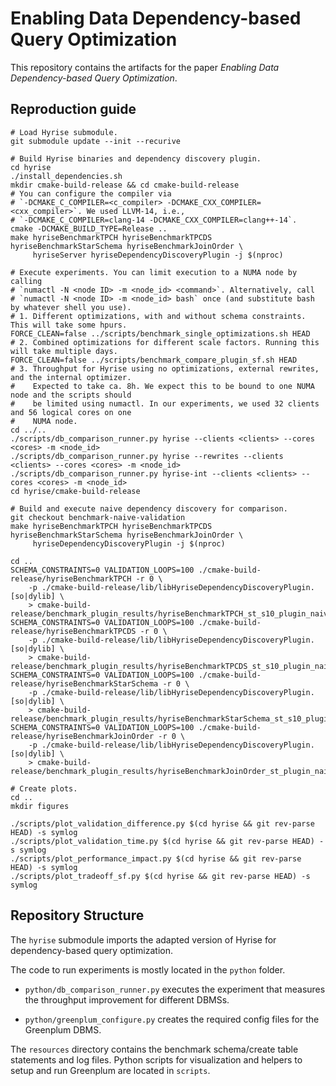# Enabling Data Dependency-based Query Optimization

This repository contains the artifacts for the paper _Enabling Data Dependency-based Query Optimization_.

## Reproduction guide

```shell
# Load Hyrise submodule.
git submodule update --init --recurive

# Build Hyrise binaries and dependency discovery plugin.
cd hyrise
./install_dependencies.sh
mkdir cmake-build-release && cd cmake-build-release
# You can configure the compiler via
# `-DCMAKE_C_COMPILER=<c_compiler> -DCMAKE_CXX_COMPILER=<cxx_compiler>`. We used LLVM-14, i.e.,
# `-DCMAKE_C_COMPILER=clang-14 -DCMAKE_CXX_COMPILER=clang++-14`.
cmake -DCMAKE_BUILD_TYPE=Release ..
make hyriseBenchmarkTPCH hyriseBenchmarkTPCDS  hyriseBenchmarkStarSchema hyriseBenchmarkJoinOrder \
     hyriseServer hyriseDependencyDiscoveryPlugin -j $(nproc)

# Execute experiments. You can limit execution to a NUMA node by calling
# `numactl -N <node ID> -m <node_id> <command>`. Alternatively, call
# `numactl -N <node ID> -m <node_id> bash` once (and substitute bash by whatever shell you use).
# 1. Different optimizations, with and without schema constraints. This will take some hpurs.
FORCE_CLEAN=false ../scripts/benchmark_single_optimizations.sh HEAD
# 2. Combined optimizations for different scale factors. Running this will take multiple days.
FORCE_CLEAN=false ../scripts/benchmark_compare_plugin_sf.sh HEAD
# 3. Throughput for Hyrise using no optimizations, external rewrites, and the internal optimizer.
#    Expected to take ca. 8h. We expect this to be bound to one NUMA node and the scripts should
#    be limited using numactl. In our experiments, we used 32 clients and 56 logical cores on one
#    NUMA node.
cd ../..
./scripts/db_comparison_runner.py hyrise --clients <clients> --cores <cores> -m <node_id>
./scripts/db_comparison_runner.py hyrise --rewrites --clients <clients> --cores <cores> -m <node_id>
./scripts/db_comparison_runner.py hyrise-int --clients <clients> --cores <cores> -m <node_id>
cd hyrise/cmake-build-release

# Build and execute naive dependency discovery for comparison.
git checkout benchmark-naive-validation
make hyriseBenchmarkTPCH hyriseBenchmarkTPCDS hyriseBenchmarkStarSchema hyriseBenchmarkJoinOrder \
     hyriseDependencyDiscoveryPlugin -j $(nproc)

cd ..
SCHEMA_CONSTRAINTS=0 VALIDATION_LOOPS=100 ./cmake-build-release/hyriseBenchmarkTPCH -r 0 \
    -p ./cmake-build-release/lib/libHyriseDependencyDiscoveryPlugin.[so|dylib] \
    > cmake-build-release/benchmark_plugin_results/hyriseBenchmarkTPCH_st_s10_plugin_naive.log
SCHEMA_CONSTRAINTS=0 VALIDATION_LOOPS=100 ./cmake-build-release/hyriseBenchmarkTPCDS -r 0 \
    -p ./cmake-build-release/lib/libHyriseDependencyDiscoveryPlugin.[so|dylib] \
    > cmake-build-release/benchmark_plugin_results/hyriseBenchmarkTPCDS_st_s10_plugin_naive.log
SCHEMA_CONSTRAINTS=0 VALIDATION_LOOPS=100 ./cmake-build-release/hyriseBenchmarkStarSchema -r 0 \
    -p ./cmake-build-release/lib/libHyriseDependencyDiscoveryPlugin.[so|dylib] \
    > cmake-build-release/benchmark_plugin_results/hyriseBenchmarkStarSchema_st_s10_plugin_naive.log
SCHEMA_CONSTRAINTS=0 VALIDATION_LOOPS=100 ./cmake-build-release/hyriseBenchmarkJoinOrder -r 0 \
    -p ./cmake-build-release/lib/libHyriseDependencyDiscoveryPlugin.[so|dylib] \
    > cmake-build-release/benchmark_plugin_results/hyriseBenchmarkJoinOrder_st_plugin_naive.log

# Create plots.
cd ..
mkdir figures

./scripts/plot_validation_difference.py $(cd hyrise && git rev-parse HEAD) -s symlog
./scripts/plot_validation_time.py $(cd hyrise && git rev-parse HEAD) -s symlog
./scripts/plot_performance_impact.py $(cd hyrise && git rev-parse HEAD) -s symlog
./scripts/plot_tradeoff_sf.py $(cd hyrise && git rev-parse HEAD) -s symlog

```

## Repository Structure

The `hyrise` submodule imports the adapted version of Hyrise for dependency-based query optimization.

The code to run experiments is mostly located in the `python` folder.

- `python/db_comparison_runner.py` executes the experiment that measures the throughput improvement for different DBMSs.

- `python/greenplum_configure.py` creates the required config files for the Greenplum DBMS.

The `resources` directory contains the benchmark schema/create table statements and log files.
Python scripts for visualization and helpers to setup and run Greenplum are located in `scripts`.
